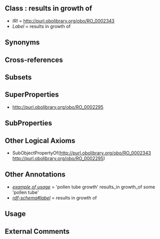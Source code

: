 
## Class : results in growth of

 * *IRI* = http://purl.obolibrary.org/obo/RO_0002343
 * *Label* = results in growth of

## Synonyms


## Cross-references


## Subsets


## SuperProperties

 * <http://purl.obolibrary.org/obo/RO_0002295>

## SubProperties


## Other Logical Axioms

 * SubObjectPropertyOf(<http://purl.obolibrary.org/obo/RO_0002343> <http://purl.obolibrary.org/obo/RO_0002295>)

## Other Annotations

 * *[example of usage](../../IAO/12/IAO_0000112.md)* = 'pollen tube growth' results_in growth_of some 'pollen tube'
 * *[rdf-schema#label](../../el/rdf-schema#label.md)* = results in growth of

## Usage


## External Comments

